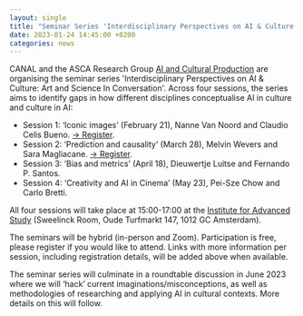 ```yaml
---
layout: single
title: "Seminar Series 'Interdisciplinary Perspectives on AI & Culture: Art and Science In Conversation'"
date: 2023-01-24 14:45:00 +0200
categories: news
---
```


CANAL and the ASCA Research Group [AI and Cultural Production](https://asca.uva.nl/content/research-groups/ai/ai-group.html) are organising the seminar series 'Interdisciplinary Perspectives on AI & Culture: Art and Science In Conversation'.  Across four sessions, the series aims to identify gaps in how different disciplines conceptualise AI in culture and culture in AI:

- Session 1: ‘Iconic images’ (February 21), Nanne Van Noord and Claudio Celis Bueno. [→ Register](https://ias.uva.nl/content/events/2023/02/interdisciplinary-perspectives-on-ai--culture-art-and-science-in-conversation.html).
- Session 2: ‘Prediction and causality’ (March 28), Melvin Wevers and Sara Magliacane. [→ Register](https://ias.uva.nl/content/events/2023/03/prediction-and-causality.html).
- Session 3: ‘Bias and metrics’ (April 18), Dieuwertje Luitse and Fernando P. Santos.
- Session 4: ‘Creativity and AI in Cinema’ (May 23), Pei-Sze Chow and Carlo Bretti.

All four sessions will take place at 15:00-17:00 at the [Institute for Advanced Study](https://ias.uva.nl/) (Sweelinck Room, Oude Turfmarkt 147, 1012 GC Amsterdam). 

The seminars will be hybrid (in-person and Zoom). Participation is free, please register if you would like to attend. Links with more information per session, including registration details, will be added above when available.

The seminar series will culminate in a roundtable discussion in June 2023 where we will ‘hack’ current imaginations/misconceptions, as well as methodologies of researching and applying AI in cultural contexts. More details on this will follow.
